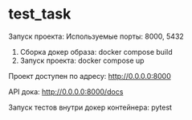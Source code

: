 # test_task

Запуск проекта:
Используемые порты: 8000, 5432

1. Сборка докер образа:
docker compose build
2. Запуск проекта:
docker compose up

Проект доступен по адресу:
http://0.0.0.0:8000

API дока:
http://0.0.0.0:8000/docs

Запуск тестов внутри докер контейнера: 
pytest
